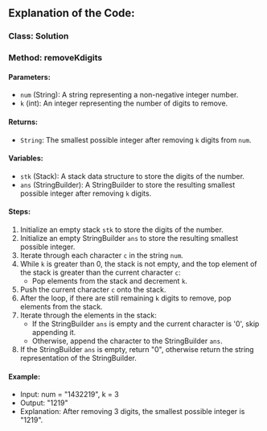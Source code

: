 ## Explanation of the Code:

### Class: Solution

### Method: removeKdigits

#### Parameters:
- `num` (String): A string representing a non-negative integer number.
- `k` (int): An integer representing the number of digits to remove.

#### Returns:
- `String`: The smallest possible integer after removing `k` digits from `num`.

#### Variables:
- `stk` (Stack<Character>): A stack data structure to store the digits of the number.
- `ans` (StringBuilder): A StringBuilder to store the resulting smallest possible integer after removing `k` digits.

#### Steps:
1. Initialize an empty stack `stk` to store the digits of the number.
2. Initialize an empty StringBuilder `ans` to store the resulting smallest possible integer.
3. Iterate through each character `c` in the string `num`.
4. While `k` is greater than 0, the stack is not empty, and the top element of the stack is greater than the current character `c`:
   - Pop elements from the stack and decrement `k`.
5. Push the current character `c` onto the stack.
6. After the loop, if there are still remaining `k` digits to remove, pop elements from the stack.
7. Iterate through the elements in the stack:
   - If the StringBuilder `ans` is empty and the current character is '0', skip appending it.
   - Otherwise, append the character to the StringBuilder `ans`.
8. If the StringBuilder `ans` is empty, return "0", otherwise return the string representation of the StringBuilder.

#### Example:
- Input: num = "1432219", k = 3
- Output: "1219"
- Explanation: After removing 3 digits, the smallest possible integer is "1219".
